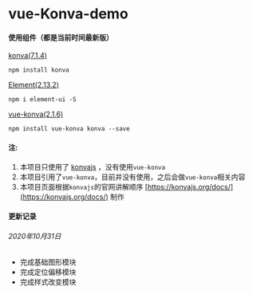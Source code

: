 # vue-Konva-demo

#### 使用组件（都是当前时间最新版）

[konva(7.1.4)](https://konvajs.org/)
```
npm install konva
```

[Element(2.13.2)](https://element.eleme.cn/#/zh-CN/component/installation)
```
npm i element-ui -S
```

[vue-konva(2.1.6)](https://gitee.com/mirrors_konvajs/vue-konva?_from=gitee_search)
```
npm install vue-konva konva --save
```

#### 注:
1. 本项目只使用了 [konvajs](https://konvajs.org/)  ，没有使用`vue-konva`
1. 本项目引用了`vue-konva`，目前并没有使用，之后会做`vue-konva`相关内容
1. 本项目页面根据`konvajs`的官网讲解顺序 [https://konvajs.org/docs/](https://konvajs.org/docs/) 制作

#### 更新记录
###### 2020年10月31日

- 完成基础图形模块
- 完成定位偏移模块
- 完成样式改变模块


